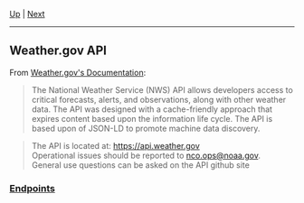 [Up](../README.md) | [Next](Endpoints/README.md)
<hr>

## Weather.gov API
From [Weather.gov's Documentation](https://www.weather.gov/documentation/services-web-api):
>The National Weather Service (NWS) API allows developers access to critical forecasts, alerts, and observations, along with other weather data. The API was designed with a cache-friendly approach that expires content based upon the information life cycle. The API is based upon of JSON-LD to promote machine data discovery.

>The API is located at: https://api.weather.gov  
  Operational issues should be reported to nco.ops@noaa.gov.  
  General use questions can be asked on the API github site

### [Endpoints](Endpoints/README.md)
